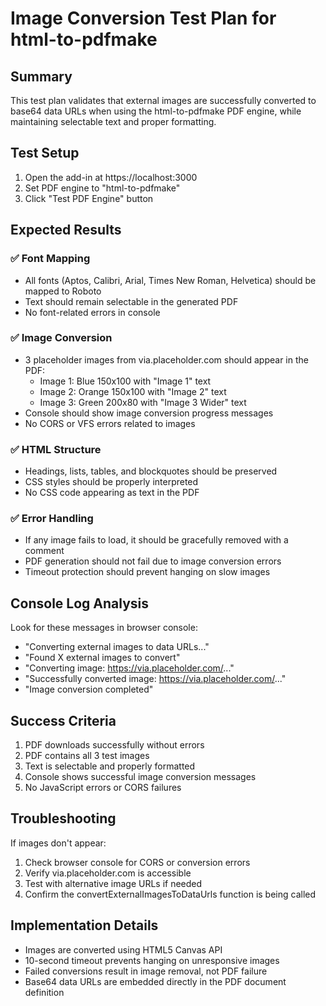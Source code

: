 # Image Conversion Test Plan for html-to-pdfmake

## Summary
This test plan validates that external images are successfully converted to base64 data URLs when using the html-to-pdfmake PDF engine, while maintaining selectable text and proper formatting.

## Test Setup
1. Open the add-in at https://localhost:3000
2. Set PDF engine to "html-to-pdfmake"
3. Click "Test PDF Engine" button

## Expected Results

### ✅ Font Mapping
- All fonts (Aptos, Calibri, Arial, Times New Roman, Helvetica) should be mapped to Roboto
- Text should remain selectable in the generated PDF
- No font-related errors in console

### ✅ Image Conversion 
- 3 placeholder images from via.placeholder.com should appear in the PDF:
  - Image 1: Blue 150x100 with "Image 1" text
  - Image 2: Orange 150x100 with "Image 2" text  
  - Image 3: Green 200x80 with "Image 3 Wider" text
- Console should show image conversion progress messages
- No CORS or VFS errors related to images

### ✅ HTML Structure
- Headings, lists, tables, and blockquotes should be preserved
- CSS styles should be properly interpreted
- No CSS code appearing as text in the PDF

### ✅ Error Handling
- If any image fails to load, it should be gracefully removed with a comment
- PDF generation should not fail due to image conversion errors
- Timeout protection should prevent hanging on slow images

## Console Log Analysis
Look for these messages in browser console:
- "Converting external images to data URLs..."
- "Found X external images to convert"
- "Converting image: https://via.placeholder.com/..."
- "Successfully converted image: https://via.placeholder.com/..."
- "Image conversion completed"

## Success Criteria
1. PDF downloads successfully without errors
2. PDF contains all 3 test images
3. Text is selectable and properly formatted
4. Console shows successful image conversion messages
5. No JavaScript errors or CORS failures

## Troubleshooting
If images don't appear:
1. Check browser console for CORS or conversion errors
2. Verify via.placeholder.com is accessible
3. Test with alternative image URLs if needed
4. Confirm the convertExternalImagesToDataUrls function is being called

## Implementation Details
- Images are converted using HTML5 Canvas API
- 10-second timeout prevents hanging on unresponsive images
- Failed conversions result in image removal, not PDF failure
- Base64 data URLs are embedded directly in the PDF document definition
